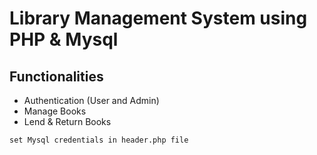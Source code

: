 # Library Management System using PHP & Mysql

## Functionalities
- Authentication (User and Admin)
- Manage Books
- Lend & Return Books

`set Mysql credentials in header.php file`
